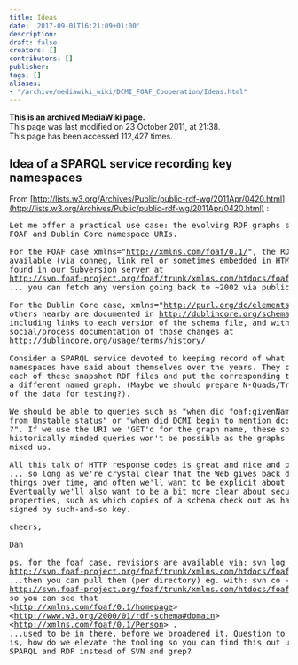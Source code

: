 ```yaml
---
title: Ideas
date: '2017-09-01T16:21:09+01:00'
description: 
draft: false
creators: []
contributors: []
publisher: 
tags: []
aliases:
- "/archive/mediawiki_wiki/DCMI_FOAF_Cooperation/Ideas.html"
---
```


 **This is an archived MediaWiki page.**  
This page was last modified on 23 October 2011, at 21:38.  
This page has been accessed 112,427 times.

## Idea of a SPARQL service recording key namespaces 

From [http://lists.w3.org/Archives/Public/public-rdf-wg/2011Apr/0420.html](http://lists.w3.org/Archives/Public/public-rdf-wg/2011Apr/0420.html)&nbsp;:

<pre>Let me offer a practical use case: the evolving RDF graphs served from
FOAF and Dublin Core namespace URIs.

For the FOAF case xmlns="<a href="http://xmlns.com/foaf/0.1/" class="external free" rel="nofollow">http://xmlns.com/foaf/0.1/</a>", the RDF
available (via conneg, link rel or sometimes embedded in HTML) can be
found in our Subversion server at
<a href="http://svn.foaf-project.org/foaf/trunk/xmlns.com/htdocs/foaf/0.1/index.rdf" class="external free" rel="nofollow">http://svn.foaf-project.org/foaf/trunk/xmlns.com/htdocs/foaf/0.1/index.rdf</a>
... you can fetch any version going back to ~2002 via public SVN.

For the Dublin Core case, xmlns="<a href="http://purl.org/dc/elements/1.1/" class="external free" rel="nofollow">http://purl.org/dc/elements/1.1/</a>" and
others nearby are documented in <a href="http://dublincore.org/schemas/rdfs/" class="external free" rel="nofollow">http://dublincore.org/schemas/rdfs/</a>
including links to each version of the schema file, and with
social/process documentation of those changes at
<a href="http://dublincore.org/usage/terms/history/" class="external free" rel="nofollow">http://dublincore.org/usage/terms/history/</a>

Consider a SPARQL service devoted to keeping record of what key
namespaces have said about themselves over the years. They could take
each of these snapshot RDF files and put the corresponding triples in
a different named graph. (Maybe we should prepare N-Quads/Trig dumps
of the data for testing?).

We should be able to queries such as "when did foaf:givenName change
from Unstable status" or "when did DCMI begin to mention dc:audience
?". If we use the URI we 'GET'd for the graph name, these sort of
historically minded queries won't be possible as the graphs will get
mixed up.

All this talk of HTTP response codes is great and nice and practical,
... so long as we're crystal clear that the Web gives back different
things over time, and often we'll want to be explicit about that.
Eventually we'll also want to be a bit more clear about security
properties, such as which copies of a schema check out as having been
signed by such-and-so key.

cheers,

Dan

ps. for the foaf case, revisions are available via: svn log
<a href="http://svn.foaf-project.org/foaf/trunk/xmlns.com/htdocs/foaf/0.1/index.rdf" class="external free" rel="nofollow">http://svn.foaf-project.org/foaf/trunk/xmlns.com/htdocs/foaf/0.1/index.rdf</a>
...then you can pull them (per directory) eg. with: svn co -r r186
<a href="http://svn.foaf-project.org/foaf/trunk/xmlns.com/htdocs/foaf/0.1/" class="external free" rel="nofollow">http://svn.foaf-project.org/foaf/trunk/xmlns.com/htdocs/foaf/0.1/</a> ...
so you can see that
&lt;<a href="http://xmlns.com/foaf/0.1/homepage" class="external free" rel="nofollow">http://xmlns.com/foaf/0.1/homepage</a>&gt;
&lt;<a href="http://www.w3.org/2000/01/rdf-schema#domain" class="external free" rel="nofollow">http://www.w3.org/2000/01/rdf-schema#domain</a>&gt;
&lt;<a href="http://xmlns.com/foaf/0.1/Person" class="external free" rel="nofollow">http://xmlns.com/foaf/0.1/Person</a>&gt; .
...used to be in there, before we broadened it. Question to my mind
is, how do we elevate the tooling so you can find this out using
SPARQL and RDF instead of SVN and grep?
</pre>
